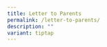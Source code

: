 ```yaml
---
title: Letter to Parents
permalink: /letter-to-parents/
description: ""
variant: tiptap
---
```

<h3></h3>
<p></p>